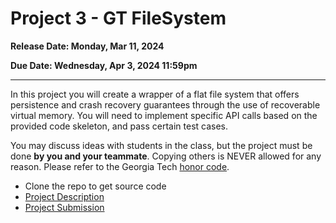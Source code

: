 # Project 3 - GT FileSystem

**Release Date: Monday, Mar 11, 2024**

**Due Date: Wednesday, Apr 3, 2024 11:59pm**

---

In this project you will create a wrapper of a flat file system that offers persistence and
crash recovery guarantees through the use of recoverable virtual memory.
You will need to implement specific API calls based on the provided code skeleton, and pass certain test cases.

You may discuss ideas with students in the class, but the project must be done **by you and your teammate**.
Copying others is NEVER allowed for any reason.
Please refer to the Georgia Tech [honor code](https://www.honor.gatech.edu/).

* Clone the repo to get source code
* [Project Description](./doc/project_3_description.md)
* [Project Submission](./doc/project_3_submission.md)
